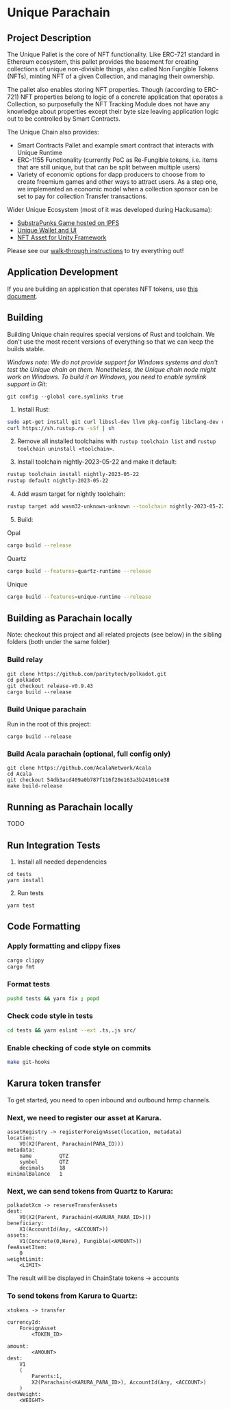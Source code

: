 # Unique Parachain

## Project Description

The Unique Pallet is the core of NFT functionality. Like ERC-721 standard in Ethereum ecosystem, this pallet provides the
basement for creating collections of unique non-divisible things, also called Non Fungible Tokens (NFTs), minting NFT of
a given Collection, and managing their ownership.

The pallet also enables storing NFT properties. Though (according to ERC-721) NFT properties belong to logic of a
concrete application that operates a Collection, so purposefully the NFT Tracking Module does not have any knowledge
about properties except their byte size leaving application logic out to be controlled by Smart Contracts.

The Unique Chain also provides:

-   Smart Contracts Pallet and example smart contract that interacts with Unique Runtime
-   ERC-1155 Functionality (currently PoC as Re-Fungible tokens, i.e. items that are still unique, but that can be split
    between multiple users)
-   Variety of economic options for dapp producers to choose from to create freemium games and other ways to attract
    users. As a step one, we implemented an economic model when a collection sponsor can be set to pay for collection
    Transfer transactions.

Wider Unique Ecosystem (most of it was developed during Hackusama):

-   [SubstraPunks Game hosted on IPFS](https://github.com/UniqueNetwork/substrapunks)
-   [Unique Wallet and UI](https://wallet.unique.network)
-   [NFT Asset for Unity Framework](https://github.com/usetech-llc/nft_unity)

Please see our [walk-through instructions](doc/hackusama_walk_through.md) to try everything out!

## Application Development

If you are building an application that operates NFT tokens, use [this document](doc/application_development.md).


## Building

Building Unique chain requires special versions of Rust and toolchain. We don't use the most recent versions of everything
so that we can keep the builds stable.

*Windows note: We do not provide support for Windows systems and don't test the Unique chain on them.
Nonetheless, the Unique chain node might work on Windows. To build it on Windows, you need to enable symlink support in Git:*
```
git config --global core.symlinks true
```

1. Install Rust:

```bash
sudo apt-get install git curl libssl-dev llvm pkg-config libclang-dev clang make cmake protobuf-compiler
curl https://sh.rustup.rs -sSf | sh
```

2. Remove all installed toolchains with `rustup toolchain list` and `rustup toolchain uninstall <toolchain>`.

3. Install toolchain nightly-2023-05-22 and make it default:

```bash
rustup toolchain install nightly-2023-05-22
rustup default nightly-2023-05-22
```

4. Add wasm target for nightly toolchain:

```bash
rustup target add wasm32-unknown-unknown --toolchain nightly-2023-05-22
```

5. Build:

Opal
```bash
cargo build --release
```
Quartz
```bash
cargo build --features=quartz-runtime --release
```
Unique
```bash
cargo build --features=unique-runtime --release
```

## Building as Parachain locally

Note: checkout this project and all related projects (see below) in the sibling folders (both under the same folder)

### Build relay

```
git clone https://github.com/paritytech/polkadot.git
cd polkadot
git checkout release-v0.9.43
cargo build --release
```

### Build Unique parachain

Run in the root of this project:
```
cargo build --release
```

### Build Acala parachain (optional, full config only)

```
git clone https://github.com/AcalaNetwork/Acala
cd Acala
git checkout 54db3acd409a0b787f116f20e163a3b24101ce38
make build-release
```

## Running as Parachain locally

TODO

## Run Integration Tests

1. Install all needed dependencies
```
cd tests
yarn install
```

2. Run tests
```
yarn test
```


## Code Formatting

### Apply formatting and clippy fixes
```bash
cargo clippy
cargo fmt
```

### Format tests
```bash
pushd tests && yarn fix ; popd
```

### Check code style in tests
```bash
cd tests && yarn eslint --ext .ts,.js src/
```

### Enable checking of code style on commits
```bash
make git-hooks
```


## Karura token transfer

To get started, you need to open inbound and outbound hrmp channels.

### Next, we need to register our asset at Karura.
```
assetRegistry -> registerForeignAsset(location, metadata)
location:
	V0(X2(Parent, Parachain(PARA_ID)))
metadata:
	name         QTZ
	symbol       QTZ
	decimals     18
minimalBalance	 1
```

### Next, we can send tokens from Quartz to Karura:
```
polkadotXcm -> reserveTransferAssets
dest:
	V0(X2(Parent, Parachain(<KARURA_PARA_ID>)))
beneficiary:
	X1(AccountId(Any, <ACCOUNT>))
assets:
	V1(Concrete(0,Here), Fungible(<AMOUNT>))
feeAssetItem:
	0
weightLimit:
	<LIMIT>
```

The result will be displayed in ChainState
tokens -> accounts

### To send tokens from Karura to Quartz:
```
xtokens -> transfer

currencyId:
	ForeignAsset
		<TOKEN_ID>

amount:
		<AMOUNT>
dest:
	V1
	(
		Parents:1,
		X2(Parachain(<KARURA_PARA_ID>), AccountId(Any, <ACCOUNT>)
	)
destWeight:
	<WEIGHT>
```

